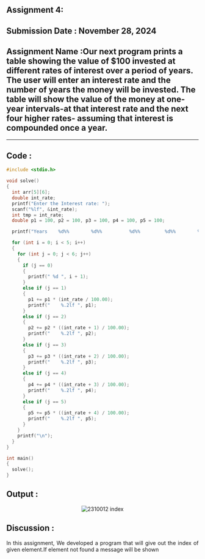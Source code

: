 
## Assignment 4:
## **Submission Date : November 28, 2024**

## Assignment Name :Our next program prints a table showing the value of $100 invested at different rates of interest over a period of years. The user will enter an interest rate and the number of years the money will be invested. The table will show the value of the money at one-year intervals-at that interest rate and the next four higher rates- assuming that interest is compounded once a year.

---
## **Code :**
~~~C
#include <stdio.h>

void solve()
{
  int arr[5][6];
  double int_rate;
  printf("Enter the Interest rate: ");
  scanf("%lf", &int_rate);
  int tmp = int_rate;
  double p1 = 100, p2 = 100, p3 = 100, p4 = 100, p5 = 100;

  printf("Years    %d%%        %d%%          %d%%         %d%%        %d%%\n", tmp, tmp + 1, tmp + 2, tmp + 3, tmp + 4);

  for (int i = 0; i < 5; i++)
  {
    for (int j = 0; j < 6; j++)
    {
      if (j == 0)
      {
        printf(" %d ", i + 1);
      }
      else if (j == 1)
      {
        p1 += p1 * (int_rate / 100.00);
        printf("    %.2lf ", p1);
      }
      else if (j == 2)
      {
        p2 += p2 * ((int_rate + 1) / 100.00);
        printf("    %.2lf ", p2);
      }
      else if (j == 3)
      {
        p3 += p3 * ((int_rate + 2) / 100.00);
        printf("    %.2lf ", p3);
      }
      else if (j == 4)
      {
        p4 += p4 * ((int_rate + 3) / 100.00);
        printf("    %.2lf ", p4);
      }
      else if (j == 5)
      {
        p5 += p5 * ((int_rate + 4) / 100.00);
        printf("    %.2lf ", p5);
      }
    }
    printf("\n");
  }
}

int main()
{
  solve();
}


~~~
## **Output :**
<p align="center">
<img  alt="2310012 index" src="https://github.com/user-attachments/assets/c6917cb8-c03a-4a9d-8df5-c5bdb5c584ff">
</p>

## **Discussion :**
<div align="justify">

In this assignment, We developed a program that will give out the index of given element.If element not found a message will be shown </div>
